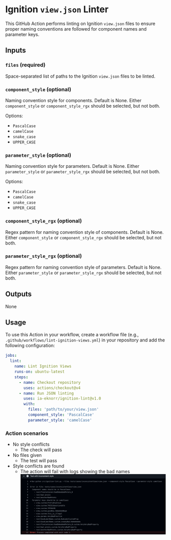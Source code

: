 # Ignition `view.json` Linter

This GitHub Action performs linting on Ignition `view.json` files to ensure proper naming conventions are followed for component names and parameter keys.

## Inputs

### `files` (required)

Space-separated list of paths to the Ignition `view.json` files to be linted.

### `component_style` (optional)

Naming convention style for components. Default is None. Either `component_style` or `component_style_rgx` should be selected, but not both.

Options:

* `PascalCase`
* `camelCase`
* `snake_case`
* `UPPER_CASE`

### `parameter_style` (optional)

Naming convention style for parameters. Default is None. Either `parameter_style` or `parameter_style_rgx` should be selected, but not both.

Options:

* `PascalCase`
* `camelCase`
* `snake_case`
* `UPPER_CASE`

### `component_style_rgx` (optional)

Regex pattern for naming convention style of components. Default is None. Either `component_style` or `component_style_rgx` should be selected, but not both.

### `parameter_style_rgx` (optional)

Regex pattern for naming convention style of parameters. Default is None. Either `parameter_style` or `parameter_style_rgx` should be selected, but not both.

## Outputs

None

## Usage

To use this Action in your workflow, create a workflow file (e.g., `.github/workflows/lint-ignition-views.yml`) in your repository and add the following configuration:

```yaml
jobs:
  lint:
    name: Lint Ignition Views
    runs-on: ubuntu-latest
    steps:
      - name: Checkout repository
        uses: actions/checkout@v4
      - name: Run JSON linting
        uses: ia-eknorr/ignition-lint@v1.0
        with:
          files: 'path/to/your/view.json'
          component_style: 'PascalCase'
          parameter_style: 'camelCase'

```

### Action scenarios

* No style conflicts
  * The check will pass
* No files given
  * The test will pass
* Style conflicts are found
  * The action will fail with logs showing the bad names
  ![test-failure](images/test-failure.png)
